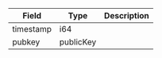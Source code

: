 | Field     | Type      | Description |
| --------- | --------- | ----------- |
| timestamp | i64       |             |
| pubkey    | publicKey |             |
